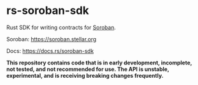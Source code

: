 # rs-soroban-sdk
Rust SDK for writing contracts for [Soroban].

Soroban: https://soroban.stellar.org

Docs: https://docs.rs/soroban-sdk

**This repository contains code that is in early development, incomplete, not tested, and not recommended for use. The API is unstable, experimental, and is receiving breaking changes frequently.**

[Soroban]: https://soroban.stellar.org
